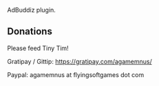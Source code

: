 AdBuddiz plugin.

Donations
--------
Please feed Tiny Tim!

Gratipay / Gittip: https://gratipay.com/agamemnus/

Paypal: agamemnus at flyingsoftgames dot com
